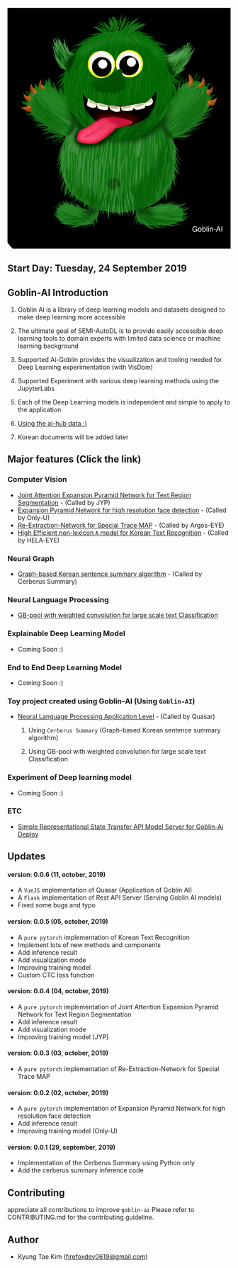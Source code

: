 ![goblin-ai](fig/google_search_free_reuse.png)


## Start Day: Tuesday, 24 September 2019

## Goblin-AI Introduction
1. Goblin AI is a library of deep learning models and datasets designed to make deep learning more accessible

2. The ultimate goal of SEMI-AutoDL is to provide easily accessible deep learning tools to domain experts with limited data science or machine learning background

3. Supported Ai-Goblin provides the visualization and tooling needed for Deep Learning experimentation (with VisDom)

4. Supported Experiment with various deep learning methods using the JupyterLabs

5. Each of the Deep Learning models is independent and simple to apply to the application

6. [Using the ai-hub data :)](http://www.aihub.or.kr/) 

7. Korean documents will be added later

## Major features (Click the link)

### Computer Vision

- [Joint Attention Expansion Pyramid Network for Text Region Segmentation](https://github.com/helakim/goblin-ai/tree/master/pytorch_version/text_segmentation_v1) - (Called by JYP)
- [Expansion Pyramid Network for high resolution face detection](https://github.com/helakim/goblin-ai/tree/master/pytorch_version/face_detection) - (Called by Only-U)
- [Re-Extraction-Network for Special Trace MAP](https://github.com/helakim/goblin-ai/tree/master/pytorch_version/re_extraction_network) - (Called by Argos-EYE)
- [High Efficient non-lexicon `A` model for Korean Text Recognition](https://github.com/helakim/goblin-ai/tree/master/pytorch_version/text_recognition_v1) - (Called by HELA-EYE)
### Neural Graph

- [Graph-based Korean sentence summary algorithm](https://github.com/helakim/goblin-ai/tree/master/graph_algorithm/text_summary) - (Called by Cerberus Summary)

### Neural Language Processing

- [GB-pool with weighted convolution for large scale text Classification](https://github.com/helakim/goblin-ai/tree/master/keras_version/text_classification)

### Explainable Deep Learning Model
  - Coming Soon :)

### End to End Deep Learning Model
  - Coming Soon :)

### Toy project created using Goblin-AI (Using `Goblin-AI`)
 - [Neural Language Processing Application Level](https://github.com/helakim/goblin-ai/tree/master/application/quasar) - (Called by Quasar) 
    1.  Using `Cerberus Summary` (Graph-based Korean sentence summary algorithm)
    
    2.  Using GB-pool with weighted convolution for large scale text Classification

### Experiment of Deep learning model
 - Coming Soon :)
 
### ETC
 - [Simple Representational State Transfer API Model Server for Goblin-Ai Deploy](https://github.com/helakim/goblin-ai/tree/master/application/basic_model_server)
 
## Updates

#### version: 0.0.6 (11, october, 2019)
 - A `VueJS` implementation of Quasar (Application of Goblin AI)
 - A `Flask` implementation of Rest API Server (Serving Goblin AI models)
 - Fixed some bugs and typo

#### version: 0.0.5 (05, october, 2019)
 - A `pure pytorch` implementation of Korean Text Recognition
 - Implement lots of new methods and components
 - Add inference result
 - Add visualization mode
 - Improving training model
 - Custom CTC loss function
    
#### version: 0.0.4 (04, october, 2019)
 - A `pure pytorch` implementation of Joint Attention Expansion Pyramid Network for Text Region Segmentation
 - Add inference result
 - Add visualization mode
 - Improving training model (JYP)

#### version: 0.0.3 (03, october, 2019)
 - A `pure pytorch` implementation of Re-Extraction-Network for Special Trace MAP
 
#### version: 0.0.2 (02, october, 2019)
 - A `pure pytorch` implementation of Expansion Pyramid Network for high resolution face detection
 - Add inference result
 - Improving training model (Only-U)  

#### version: 0.0.1 (29, september, 2019)
 - Implementation of the Cerberus Summary using Python only
 - Add the cerberus summary inference code
 
 
## Contributing
appreciate all contributions to improve `goblin-ai` Please refer to CONTRIBUTING.md for the contributing guideline.
   
## Author
 - Kyung Tae Kim (firefoxdev0619@gmail.com)
